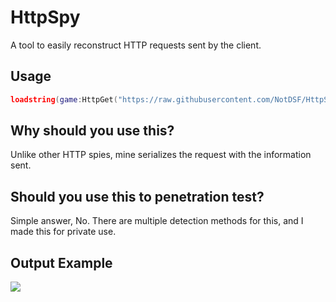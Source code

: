 # HttpSpy
A tool to easily reconstruct HTTP requests sent by the client.

## Usage
```lua
loadstring(game:HttpGet("https://raw.githubusercontent.com/NotDSF/HttpSpy/main/init.lua"))();
```

## Why should you use this?
Unlike other HTTP spies, mine serializes the request with the information sent.

## Should you use this to penetration test?
Simple answer, No. There are multiple detection methods for this, and I made this for private use.

## Output Example

![](https://i.imgur.com/Du0q6vp.png)
